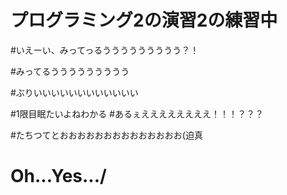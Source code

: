  # プログラミング2の演習2の練習中

 #いえーい、みってっるううううううううう？！

 #みってるううううううううう

 #ぶりいいいいいいいいいいいい

 #1限目眠たいよねわかる
 #あるぇええええええええ！！！？？？

 #たちつてとおおおおおおおおおおおおおお(迫真

 # Oh...Yes.../